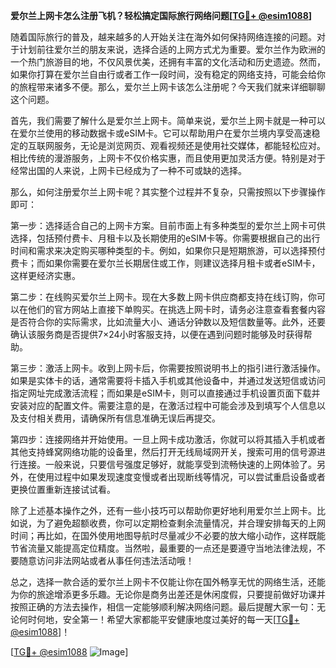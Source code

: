 **爱尔兰上网卡怎么注册飞机？轻松搞定国际旅行网络问题[[TG💪+ @esim1088](https://t.me/s/esim1088)]**

随着国际旅行的普及，越来越多的人开始关注在海外如何保持网络连接的问题。对于计划前往爱尔兰的朋友来说，选择合适的上网方式尤为重要。爱尔兰作为欧洲的一个热门旅游目的地，不仅风景优美，还拥有丰富的文化活动和历史遗迹。然而，如果你打算在爱尔兰自由行或者工作一段时间，没有稳定的网络支持，可能会给你的旅程带来诸多不便。那么，爱尔兰上网卡该怎么注册呢？今天我们就来详细聊聊这个问题。

首先，我们需要了解什么是爱尔兰上网卡。简单来说，爱尔兰上网卡就是一种可以在爱尔兰使用的移动数据卡或eSIM卡。它可以帮助用户在爱尔兰境内享受高速稳定的互联网服务，无论是浏览网页、观看视频还是使用社交媒体，都能轻松应对。相比传统的漫游服务，上网卡不仅价格实惠，而且使用更加灵活方便。特别是对于经常出国的人来说，上网卡已经成为了一种不可或缺的选择。

那么，如何注册爱尔兰上网卡呢？其实整个过程并不复杂，只需按照以下步骤操作即可：

第一步：选择适合自己的上网卡方案。目前市面上有多种类型的爱尔兰上网卡可供选择，包括预付费卡、月租卡以及长期使用的eSIM卡等。你需要根据自己的出行时间和需求来决定购买哪种类型的卡。例如，如果你只是短期旅游，可以选择预付费卡；而如果你需要在爱尔兰长期居住或工作，则建议选择月租卡或者eSIM卡，这样更经济实惠。

第二步：在线购买爱尔兰上网卡。现在大多数上网卡供应商都支持在线订购，你可以在他们的官方网站上直接下单购买。在挑选上网卡时，请务必注意查看套餐内容是否符合你的实际需求，比如流量大小、通话分钟数以及短信数量等。此外，还要确认该服务商是否提供7×24小时客服支持，以便在遇到问题时能够及时获得帮助。

第三步：激活上网卡。收到上网卡后，你需要按照说明书上的指引进行激活操作。如果是实体卡的话，通常需要将卡插入手机或其他设备中，并通过发送短信或访问指定网址完成激活流程；而如果是eSIM卡，则可以直接通过手机设置页面下载并安装对应的配置文件。需要注意的是，在激活过程中可能会涉及到填写个人信息以及支付相关费用，请确保所有信息准确无误后再提交。

第四步：连接网络并开始使用。一旦上网卡成功激活，你就可以将其插入手机或者其他支持蜂窝网络功能的设备里，然后打开无线局域网开关，搜索可用的信号源进行连接。一般来说，只要信号强度足够好，就能享受到流畅快速的上网体验了。另外，在使用过程中如果发现速度变慢或者出现断线等情况，可以尝试重启设备或者更换位置重新连接试试看。

除了上述基本操作之外，还有一些小技巧可以帮助你更好地利用爱尔兰上网卡。比如说，为了避免超额收费，你可以定期检查剩余流量情况，并合理安排每天的上网时间；再比如，在国外使用地图导航时尽量减少不必要的放大缩小动作，这样既能节省流量又能提高定位精度。当然啦，最重要的一点还是要遵守当地法律法规，不要随意访问非法网站或者从事任何违法活动哦！

总之，选择一款合适的爱尔兰上网卡不仅能让你在国外畅享无忧的网络生活，还能为你的旅途增添更多乐趣。无论你是商务出差还是休闲度假，只要提前做好功课并按照正确的方法去操作，相信一定能够顺利解决网络问题。最后提醒大家一句：无论何时何地，安全第一！希望大家都能平安健康地度过美好的每一天[[TG💪+ @esim1088](https://t.me/s/esim1088)]！

[[TG💪+ @esim1088](https://t.me/s/esim1088) ![Image](https://i.postimg.cc/4NQfJmqS/Snipaste-2025-05-13-00-14-12.png)]